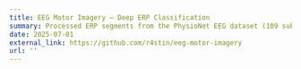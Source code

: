 ```yaml
---
title: EEG Motor Imagery – Deep ERP Classification
summary: Processed ERP segments from the PhysioNet EEG dataset (109 subjects) for motor imagery classification. Evaluated RF, LSTM, CNN, EEGNet via cross-validation and full-dataset training. Reached 74.34% accuracy with EEGNet, outperforming traditional and sequence models.
date: 2025-07-01
external_link: https://github.com/r4stin/eeg-motor-imagery
url: ''
---
```


